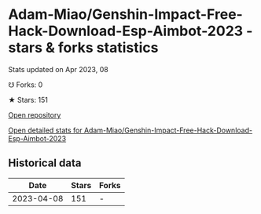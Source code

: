 # Adam-Miao/Genshin-Impact-Free-Hack-Download-Esp-Aimbot-2023 - stars & forks statistics

Stats updated on Apr 2023, 08

☋ Forks: 0

★ Stars: 151

[Open repository](https://github.com/Adam-Miao/Genshin-Impact-Free-Hack-Download-Esp-Aimbot-2023)

[Open detailed stats for Adam-Miao/Genshin-Impact-Free-Hack-Download-Esp-Aimbot-2023](https://reviewgithub.com/rep/Adam-Miao/Genshin-Impact-Free-Hack-Download-Esp-Aimbot-2023)

## Historical data
| Date | Stars | Forks |
|------|-------|-------|
| 2023-04-08 | 151 | - | 

